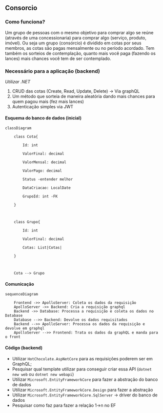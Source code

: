 ## Consorcio
### Como funciona?
Um grupo de pessoas com o mesmo objetivo para comprar algo se reúne (através de uma concessionaria) para comprar algo (serviço, produto, imóvel).
Ou seja um grupo (consórcio) é dividido em cotas por seus membros, as cotas são pagas mensalmente ou no período acordado.
Tem também os sorteios de contemplação, quanto mais você paga (fazendo os lances) mais chances você tem de ser contemplado.

### Necessário para a aplicação (backend)
_Utilizar .NET_
1. CRUD das cotas (Create, Read, Update, Delete) -> Via graphQL
2. Um método que sorteia de maneira aleatória dando mais chances para quem pagou mais (fez mais lances)
3. Autenticação simples via JWT
#### Esquema do banco de dados (inicial)

~~~mermaid
classDiagram

    class Cota{

        Id: int

        ValorFinal: decimal

        ValorMensal: decimal

        ValorPago: decimal

        Status -entender melhor

        DataCriacao: LocalDate

        GrupoId: int -FK

    }

  

    class Grupo{

        Id: int

        ValorFinal: decimal

        Cotas: List|Cotas|

    }

  

    Cota --> Grupo
~~~

#### Comunicação

~~~mermaid
sequenceDiagram

    Frontend ->> ApolloServer: Coleta os dados da requisição
    ApolloServer ->> Backend: Cria a requisição graphql
    Backend ->> Database: Processa a requisição e coleta os dados no Database
    Database -->> Backend: Devolve os dados requisitados
    Backend -->> ApolloServer: Processa os dados da requisição e devolve em graphql
    ApolloServer -->> Frontend: Trata os dados da graphQL e manda para o front
~~~

#### Código (backend)
- Utilizar `HotChocolate.AspNetCore` para as requisições poderem ser em GraphQL;
- Pesquisar qual template utilizar para conseguir criar essa API (`dotnet new web` ou `dotnet new webapi`)
- Utilizar `Microsoft.EntityFrameworkCore` para fazer a abstração do banco de dados
- Utilizar `Microsoft.EntityFrameworkCore.Design` para fazer a abstração
- Utilizar `Microsoft.EntityFrameworkCore.SqlServer` -> driver do banco de dados
- Pesquisar como faz para fazer a relação 1->n no EF
